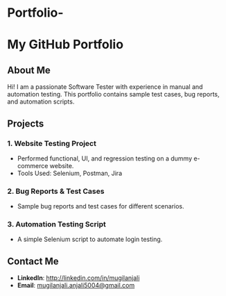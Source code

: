 # Portfolio-

# My GitHub Portfolio  

## About Me  
Hi! I am a passionate Software Tester with experience in manual and automation testing. This portfolio contains sample test cases, bug reports, and automation scripts.  

## Projects  
### 1. **Website Testing Project**  
- Performed functional, UI, and regression testing on a dummy e-commerce website.  
- Tools Used: Selenium, Postman, Jira  

### 2. **Bug Reports & Test Cases**  
- Sample bug reports and test cases for different scenarios.  

### 3. **Automation Testing Script**  
- A simple Selenium script to automate login testing.  

## Contact Me  
- **LinkedIn**:  http://linkedin.com/in/mugilanjali
- **Email**: mugilanjali.anjali5004@gmail.com 
